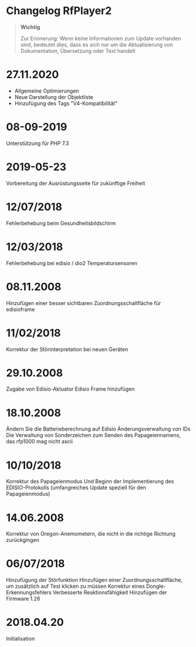 # Changelog RfPlayer2

>**Wichtig**
>
>Zur Erinnerung: Wenn keine Informationen zum Update vorhanden sind, bedeutet dies, dass es sich nur um die Aktualisierung von Dokumentation, Übersetzung oder Text handelt

# 27.11.2020

- Allgemeine Optimierungen
- Neue Darstellung der Objektliste
- Hinzufügung des Tags "V4-Kompatibilität"

# 08-09-2019

Unterstützung für PHP 7.3

# 2019-05-23

Vorbereitung der Ausrüstungsseite für zukünftige Freiheit

# 12/07/2018

Fehlerbehebung beim Gesundheitsbildschirm

# 12/03/2018

Fehlerbehebung bei edisio / dio2 Temperatursensoren

# 08.11.2008

Hinzufügen einer besser sichtbaren Zuordnungsschaltfläche für edisioframe

# 11/02/2018

Korrektur der Störinterpretation bei neuen Geräten

# 29.10.2008

Zugabe von Edisio-Aktuator
Edisio Frame hinzufügen

# 18.10.2008
Ändern Sie die Batterieberechnung auf Edisio
Änderungsverwaltung von IDs
Die Verwaltung von Sonderzeichen zum Senden des Papageiennamens, das rfp1000 mag nicht ascii

# 10/10/2018

Korrektur des Papageienmodus
Und Beginn der Implementierung des EDISIO-Protokolls (umfangreiches Update speziell für den Papageienmodus)

# 14.06.2008

Korrektur von Oregon-Anemometern, die nicht in die richtige Richtung zurückgingen

# 06/07/2018

Hinzufügung der Störfunktion
Hinzufügen einer Zuordnungsschaltfläche, um zusätzlich auf Test klicken zu müssen
Korrektur eines Dongle-Erkennungsfehlers
Verbesserte Reaktionsfähigkeit
Hinzufügen der Firmware 1.26

# 2018.04.20

Initialisation
